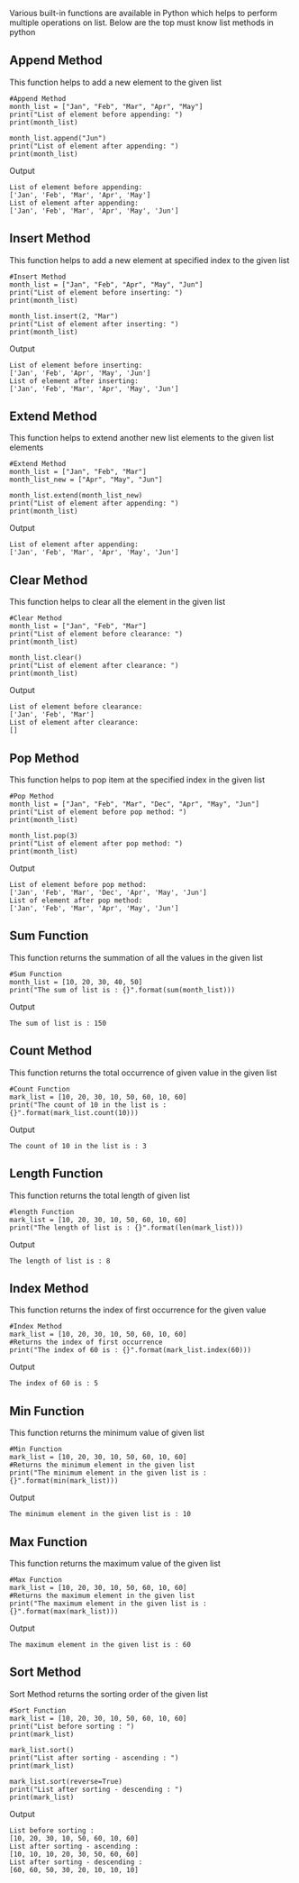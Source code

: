 Various built-in functions are available in Python which helps to perform multiple operations on list. Below are the top must know list methods in python

## **Append Method**
This function helps to add a new element to the given list

    #Append Method
    month_list = ["Jan", "Feb", "Mar", "Apr", "May"]
    print("List of element before appending: ")
    print(month_list)

    month_list.append("Jun")
    print("List of element after appending: ")
    print(month_list)

 Output

    List of element before appending: 
    ['Jan', 'Feb', 'Mar', 'Apr', 'May']
    List of element after appending: 
    ['Jan', 'Feb', 'Mar', 'Apr', 'May', 'Jun']

## **Insert Method**
This function helps to add a new element at specified index to the given list

    #Insert Method
    month_list = ["Jan", "Feb", "Apr", "May", "Jun"]
    print("List of element before inserting: ")
    print(month_list)

    month_list.insert(2, "Mar")
    print("List of element after inserting: ")
    print(month_list)

 Output

    List of element before inserting: 
    ['Jan', 'Feb', 'Apr', 'May', 'Jun']
    List of element after inserting: 
    ['Jan', 'Feb', 'Mar', 'Apr', 'May', 'Jun']

## **Extend Method**
This function helps to extend another new list elements to the given list elements

    #Extend Method
    month_list = ["Jan", "Feb", "Mar"]
    month_list_new = ["Apr", "May", "Jun"]

    month_list.extend(month_list_new)
    print("List of element after appending: ")
    print(month_list)

 Output

    List of element after appending: 
    ['Jan', 'Feb', 'Mar', 'Apr', 'May', 'Jun']

## **Clear Method**
This function helps to clear all the element in the given list

    #Clear Method
    month_list = ["Jan", "Feb", "Mar"]
    print("List of element before clearance: ")
    print(month_list)

    month_list.clear()
    print("List of element after clearance: ")
    print(month_list)

 Output

    List of element before clearance: 
    ['Jan', 'Feb', 'Mar']
    List of element after clearance: 
    []

## **Pop Method**
This function helps to pop item at the specified index in the given list 

    #Pop Method
    month_list = ["Jan", "Feb", "Mar", "Dec", "Apr", "May", "Jun"]
    print("List of element before pop method: ")
    print(month_list)

    month_list.pop(3)
    print("List of element after pop method: ")
    print(month_list)

 Output

    List of element before pop method: 
    ['Jan', 'Feb', 'Mar', 'Dec', 'Apr', 'May', 'Jun']
    List of element after pop method: 
    ['Jan', 'Feb', 'Mar', 'Apr', 'May', 'Jun']

## **Sum Function**
This function returns the summation of all the values in the given list

    #Sum Function
    month_list = [10, 20, 30, 40, 50]
    print("The sum of list is : {}".format(sum(month_list)))

 Output

    The sum of list is : 150

## **Count Method**
This function returns the total occurrence of given value in the given list

    #Count Function
    mark_list = [10, 20, 30, 10, 50, 60, 10, 60]
    print("The count of 10 in the list is : {}".format(mark_list.count(10)))

 Output

    The count of 10 in the list is : 3

## **Length Function**
This function returns the total length of given list

    #length Function
    mark_list = [10, 20, 30, 10, 50, 60, 10, 60]
    print("The length of list is : {}".format(len(mark_list)))

 Output

    The length of list is : 8

## **Index Method**
This function returns the index of first occurrence for the given value

    #Index Method
    mark_list = [10, 20, 30, 10, 50, 60, 10, 60]
    #Returns the index of first occurrence
    print("The index of 60 is : {}".format(mark_list.index(60)))

 Output

    The index of 60 is : 5

## **Min Function**
This function returns the minimum value of given list 

    #Min Function
    mark_list = [10, 20, 30, 10, 50, 60, 10, 60]
    #Returns the minimum element in the given list
    print("The minimum element in the given list is : {}".format(min(mark_list)))

 Output

    The minimum element in the given list is : 10

## **Max Function**
This function returns the maximum value of the given list 

    #Max Function
    mark_list = [10, 20, 30, 10, 50, 60, 10, 60]
    #Returns the maximum element in the given list
    print("The maximum element in the given list is : {}".format(max(mark_list)))

 Output

    The maximum element in the given list is : 60

## **Sort Method**
Sort Method returns the sorting order of the given list

    #Sort Function
    mark_list = [10, 20, 30, 10, 50, 60, 10, 60]
    print("List before sorting : ")
    print(mark_list)

    mark_list.sort()
    print("List after sorting - ascending : ")
    print(mark_list)

    mark_list.sort(reverse=True)
    print("List after sorting - descending : ")
    print(mark_list)

 Output

    List before sorting : 
    [10, 20, 30, 10, 50, 60, 10, 60]
    List after sorting - ascending : 
    [10, 10, 10, 20, 30, 50, 60, 60]
    List after sorting - descending : 
    [60, 60, 50, 30, 20, 10, 10, 10]